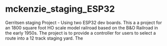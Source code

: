 # mckenzie_staging_ESP32
Gerritsen staging Project -  Using two ESP32 dev boards.
This a a project for an 1800 square foot HO scale model railroad based on the B&O Railroad in the early 1950s.  The project is to provide a controller for users to select a route into a 12 track staging yard.  The
